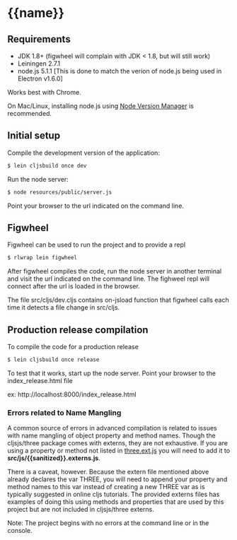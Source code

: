 
# {{name}}

## Requirements

* JDK 1.8+ (figwheel will complain with JDK < 1.8, but will still work)
* Leiningen 2.7.1
* node.js 5.1.1 [This is done to match the verion of node.js being used in Electron v1.6.0]

Works best with Chrome.

On Mac/Linux, installing node.js using [Node Version Manager](https://github.com/creationix/nvm) is recommended.

## Initial setup

Compile the development version of the application:

```bash
$ lein cljsbuild once dev
```

Run the node server:
```bash
$ node resources/public/server.js
```

Point your browser to the url indicated on the command line.

## Figwheel

Figwheel can be used to run the project and to provide a repl

```bash
$ rlwrap lein figwheel
```

After figwheel compiles the code, run the node server in another terminal and visit the url indicated on the command line.
The fighweel repl will connect after the url is loaded in the browser.

The file src/cljs/dev.cljs contains on-jsload function that figwheel calls each time it detects a file change in src/cljs.

## Production release compilation

To compile the code for a production release
```bash
$ lein cljsbuild once release
```

To test that it works, start up the node server. Point your browser to the index_release.html file


ex: http://localhost:8000/index_release.html

### Errors related to Name Mangling

A common source of errors in advanced compilation is related to issues with name mangling of object property and method names.
Though the cljsjs/three package comes with externs, they are not exhaustive. If you are using a property or method not listed in [three.ext.js](https://github.com/cljsjs/packages/blob/master/three/resources/cljsjs/three/common/three.ext.js) you will need to add it to **src/js/{{sanitized}}.externs.js**.

There is a caveat, however. Because the extern file mentioned above already declares the
var THREE, you will need to append your property and method names to this var instead of creating a new THREE var as is typically suggested
in online cljs tutorials. The provided externs files has examples of doing this using methods and properties that are used by this project
but are not included in cljsjs/three externs.

Note: The project begins with no errors at the command line or in the console.
